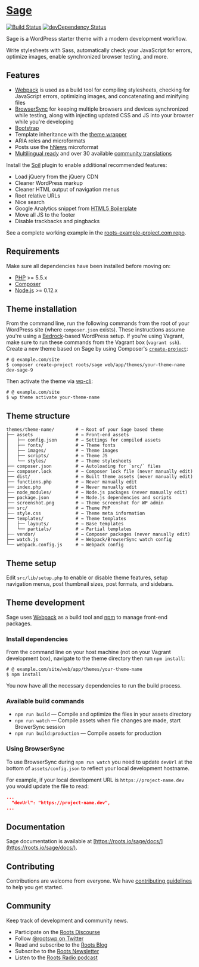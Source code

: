 # [Sage](https://roots.io/sage/)
[![Build Status](https://travis-ci.org/roots/sage.svg)](https://travis-ci.org/roots/sage)
[![devDependency Status](https://david-dm.org/roots/sage/dev-status.svg)](https://david-dm.org/roots/sage#info=devDependencies)

Sage is a WordPress starter theme with a modern development workflow.

Write stylesheets with Sass, automatically check your JavaScript for errors, optimize images, enable synchronized browser testing, and more.

## Features

* [Webpack](https://webpack.github.io/) is used as a build tool for compiling stylesheets, checking for JavaScript errors, optimizing images, and concatenating and minifying files
* [BrowserSync](http://www.browsersync.io/) for keeping multiple browsers and devices synchronized while testing, along with injecting updated CSS and JS into your browser while you're developing
* [Bootstrap](http://getbootstrap.com/)
* Template inheritance with the [theme wrapper](https://roots.io/sage/docs/theme-wrapper/)
* ARIA roles and microformats
* Posts use the [hNews](http://microformats.org/wiki/hnews) microformat
* [Multilingual ready](https://roots.io/wpml/) and over 30 available [community translations](https://github.com/roots/sage-translations)

Install the [Soil](https://roots.io/plugins/soil/) plugin to enable additional recommended features:

* Load jQuery from the jQuery CDN
* Cleaner WordPress markup
* Cleaner HTML output of navigation menus
* Root relative URLs
* Nice search
* Google Analytics snippet from [HTML5 Boilerplate](http://html5boilerplate.com/)
* Move all JS to the footer
* Disable trackbacks and pingbacks

See a complete working example in the [roots-example-project.com repo](https://github.com/roots/roots-example-project.com).

## Requirements

Make sure all dependencies have been installed before moving on:

* [PHP](http://php.net/manual/en/install.php) >= 5.5.x
* [Composer](https://getcomposer.org/download/)
* [Node.js](http://nodejs.org/) >= 0.12.x

## Theme installation

From the command line, run the following commands from the root of your WordPress site (where `composer.json` exists). These instructions assume you're using a [Bedrock](https://roots.io/bedrock/)-based WordPress setup. If you're using Vagrant, make sure to run these commands from the Vagrant box (`vagrant ssh`). Create a new theme based on Sage by using Composer's [`create-project`](https://getcomposer.org/doc/03-cli.md#create-project):

```shell
# @ example.com/site
$ composer create-project roots/sage web/app/themes/your-theme-name dev-sage-9
```

Then activate the theme via [wp-cli](http://wp-cli.org/commands/theme/activate/):

```shell
# @ example.com/site
$ wp theme activate your-theme-name
```

## Theme structure

```shell
themes/theme-name/        # → Root of your Sage based theme
├── assets                # → Front-end assets
│   ├── config.json       # → Settings for compiled assets
│   ├── fonts/            # → Theme fonts
│   ├── images/           # → Theme images
│   ├── scripts/          # → Theme JS
│   └── styles/           # → Theme stylesheets
├── composer.json         # → Autoloading for `src/` files
├── composer.lock         # → Composer lock file (never manually edit)
├── dist/                 # → Built theme assets (never manually edit)
├── functions.php         # → Never manually edit
├── index.php             # → Never manually edit
├── node_modules/         # → Node.js packages (never manually edit)
├── package.json          # → Node.js dependencies and scripts
├── screenshot.png        # → Theme screenshot for WP admin
├── src/                  # → Theme PHP
├── style.css             # → Theme meta information
├── templates/            # → Theme templates
│   ├── layouts/          # → Base templates
│   └── partials/         # → Partial templates
├── vendor/               # → Composer packages (never manually edit)
├── watch.js              # → Webpack/BrowserSync watch config
└── webpack.config.js     # → Webpack config
```

## Theme setup

Edit `src/lib/setup.php` to enable or disable theme features, setup navigation menus, post thumbnail sizes, post formats, and sidebars.

## Theme development

Sage uses [Webpack](https://webpack.github.io/) as a build tool and [npm](https://www.npmjs.com/) to manage front-end packages.

### Install dependencies

From the command line on your host machine (not on your Vagrant development box), navigate to the theme directory then run `npm install`:

```shell
# @ example.com/site/web/app/themes/your-theme-name
$ npm install
```

You now have all the necessary dependencies to run the build process.

### Available build commands

* `npm run build` — Compile and optimize the files in your assets directory
* `npm run watch` — Compile assets when file changes are made, start BrowerSync session
* `npm run build:production` — Compile assets for production

### Using BrowserSync

To use BrowserSync during `npm run watch` you need to update `devUrl` at the bottom of `assets/config.json` to reflect your local development hostname.

For example, if your local development URL is `https://project-name.dev` you would update the file to read:
```json
...
  "devUrl": "https://project-name.dev",
...
```

## Documentation

Sage documentation is available at [https://roots.io/sage/docs/](https://roots.io/sage/docs/).

## Contributing

Contributions are welcome from everyone. We have [contributing guidelines](https://github.com/roots/guidelines/blob/master/CONTRIBUTING.md) to help you get started.

## Community

Keep track of development and community news.

* Participate on the [Roots Discourse](https://discourse.roots.io/)
* Follow [@rootswp on Twitter](https://twitter.com/rootswp)
* Read and subscribe to the [Roots Blog](https://roots.io/blog/)
* Subscribe to the [Roots Newsletter](https://roots.io/subscribe/)
* Listen to the [Roots Radio podcast](https://roots.io/podcast/)
